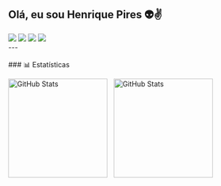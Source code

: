 ## Olá, eu sou Henrique Pires 👽✌️



<div> 
  <a href="https://www.linkedin.com/in/henrique-monferron-pires-a109a270" target="_blank"><img src="https://img.shields.io/badge/-LinkedIn-%230077B5?style=for-the-badge&logo=linkedin&logoColor=white" target="_blank"></a> 
 <a href="https://discord.com/channels/hmonferron#9715" target="_blank"><img src="https://img.shields.io/badge/Discord-7289DA?style=for-the-badge&logo=discord&logoColor=white" target="_blank"></a> 
  <a href = "mailto:monferron.pires@gmail.com"><img src="https://img.shields.io/badge/-Gmail-%23333?style=for-the-badge&logo=gmail&logoColor=white" target="_blank"></a>
  <a href="https://github.com/henripira" target="_blank"><img src="https://img.shields.io/badge/GitHub-100000?style=for-the-badge&logo=github&logoColor=white" target="_blank"></a> 
  
</div>
---
<br/>
<br/>
### 📊 Estatísticas
<p>
<img
    align="left" 
    alt="GitHub Stats" 
    height="200" 
    style="padding-right: 10px;" 
    src="https://github-readme-stats.vercel.app/api?username=henripira&show_icons=true&theme=tokyonight&include_all_commits=true&locale=pt-br"
/>
  <img 
  align="left" 
  alt="GitHub Stats" 
  height="200" 
  src="https://github-readme-stats.vercel.app/api/top-langs/?      username=henripira&theme=tokyonight&layout=compact&custom_title=Tecnologias&langs_count=9" 
  />
</p>
